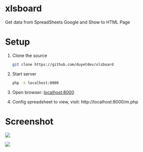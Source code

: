 # xlsboard
Get data from SpreadSheets Google and Show to HTML Page

# Setup 

1. Clone the source 
	```sh
	git clone https://github.com/duyetdev/xlsboard
	```

2. Start server
	```sh
	php -S localhost:8000
	```
3. Open browser: [localhost:8000](http://localhost:8000)
4. Config spreadsheet to view, visit: http://localhost:8000/m.php

# Screenshot

![](https://i.imgur.com/MpR7WJm.png)

![](https://i.imgur.com/RQrgyFS.png)
